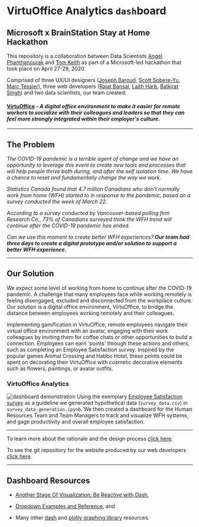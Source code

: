 # VirtuOffice Analytics `dash`board
## Microsoft x BrainStation Stay at Home Hackathon

This repository is a collaboration between Data Scientists <a href="https://github.com/angelphanth">Angel Phanthanourak</a> and <a href="https://github.com/tomkeith">Tom Keith</a> as part of a Microsoft-led hackathon that took place on April 27-29, 2020.

Comprised of three UX/UI designers (<a href="https://baroud.ca/">Joseph Baroud</a>, <a href="https://scottrs.ca/">Scott Sobere-Yu</a>, <a href="https://marctessierdesign.ca/about">Marc Tessier</a>), three web developers (<a href="https://github.com/rjtbansal">Rajat Bansal</a>, <a href="https://laithharb.com/">Laith Harb</a>, <a href="https://balkiratsingh.com/">Balkirat Singh</a>) and two data scientists, our team created: 

#### <a href="https://virtuoffice.netlify.app/">VirtuOffice</a> - <i>A digital office environment to make it easier for remote workers to socialize with their colleagues and leaders so that they can feel more strongly integrated within their employer's culture.</i>

---

## The Problem

<i>The COVID-19 pandemic is a terrible agent of change and we have an opportunity to leverage this event to create new tools and processes that will help people thrive both during, and after the self isolation time. We have a chance to reset and fundamentally change the way we work.</i>

<i>Statistics Canada found that 4.7 million Canadians who don't normally work from home (WFH) started to in response to the pandemic, based on a survey conducted the week of March 22.</i>

<i>According to a survey conducted by Vancouver-based polling firm Research Co., 73% of Canadians surveyed think the WFH trend will continue after the COVID-19 pandemic has ended.</i>
  
<i>Can we use this moment to create better WFH experiences? <strong>Our team had three days to create a digital prototype and/or solution to support a better WFH experience.</strong></i>

---

## Our Solution

We expect some level of working from home to continue after the COVID-19 pandemic. A challenge that many employees face while working remotely is feeling disengaged, excluded and disconnected from the workplace culture. Our solution is a digital office environment, VirtuOffice, to bridge the distance between employees working remotely and their colleagues. 

Implementing gamification in VirtuOffice, remote employees navigate their virtual office environment with an avatar, engaging with their work colleagues by inviting them for coffee chats or other opportunities to build a connection. Employees can earn 'points' through these actions and others, such as completing an Employee Satisfaction survey. Inspired by the popular games Animal Crossing and Habbo Hotel, these points could be spent on decorating their VirtuOffice with cosmetic decorative elements such as flowers, paintings, or avatar outfits.

### VirtuOffice Analytics

![dashboard demonstration](demo/dash_demo.gif)
Using the exemplary <a href="https://docs.google.com/forms/d/e/1FAIpQLSeh68q-tSMe9ku8XagScJkL9ySxHcXZl-P5q_m4pEUOSo87Hw/viewform">Employee Satisfaction survey</a> as a guideline we generated hypothetical data (`survey_data.csv`) in `survey_data_generation.ipynb`.  We then created a dashboard for the Human Resources Team and Team Managers to track and visualize WFH systems, and gage productivity and overall employee satisfaction.

---

To learn more about the rationale and the design process <a href="https://scottrs.ca/website-evaluations">click here</a>.

To see the git repository for the website produced by our web developers <a href="https://github.com/rjtbansal/msft-hackathon-onboarding">click here</a>. 

---

## Dashboard Resources 

- [Another Stage Of Visualization: Be Reactive with Dash](https://towardsdatascience.com/a-gentle-invitation-to-interactive-visualization-with-dash-a200427ccce9),

- [Dropdown Examples and Reference](https://dash.plotly.com/dash-core-components/dropdown), and

- Many other [dash](https://dash.plotly.com/) and [plotly graphing library](https://plotly.com/python/) resources. 
